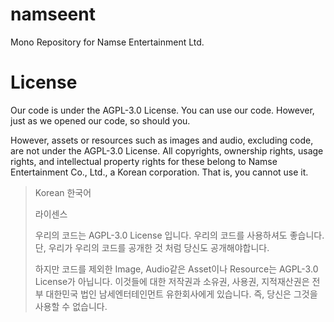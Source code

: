 # namseent
Mono Repository for Namse Entertainment Ltd.

# License
Our code is under the AGPL-3.0 License. You can use our code. However, just as we opened our code, so should you.

However, assets or resources such as images and audio, excluding code, are not under the AGPL-3.0 License. All copyrights, ownership rights, usage rights, and intellectual property rights for these belong to Namse Entertainment Co., Ltd., a Korean corporation. That is, you cannot use it.

> Korean 한국어
>
> 라이센스
>
> 우리의 코드는 AGPL-3.0 License 입니다. 우리의 코드를 사용하셔도 좋습니다. 단, 우리가 우리의 코드를 공개한 것 처럼 당신도 공개해야합니다.
>
> 하지만 코드를 제외한 Image, Audio같은 Asset이나 Resource는 AGPL-3.0 License가 아닙니다. 이것들에 대한 저작권과 소유권, 사용권, 지적재산권은 전부 대한민국 법인 남세엔터테인먼트 유한회사에게 있습니다. 즉, 당신은 그것을 사용할 수 없습니다.
